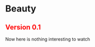 <h1>Beauty</h1>
<h2 style="color:red">Version 0.1</h2>
<p>Now here is nothing interesting to watch</p>
